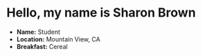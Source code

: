 
# Hello, my name is Sharon Brown

* **Name:** Student
* **Location:** Mountain View, CA
* **Breakfast:** Cereal

